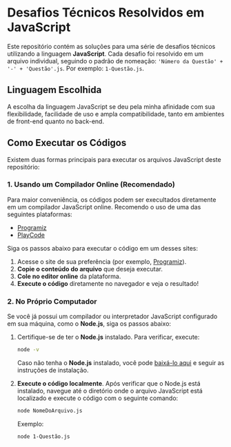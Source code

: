 # Desafios Técnicos Resolvidos em JavaScript

Este repositório contém as soluções para uma série de desafios técnicos utilizando a linguagem **JavaScript**. Cada desafio foi resolvido em um arquivo individual, seguindo o padrão de nomeação: `'Número da Questão' + '-' + 'Questão'.js`. Por exemplo: `1-Questão.js`.

## Linguagem Escolhida

A escolha da linguagem JavaScript se deu pela minha afinidade com sua flexibilidade, facilidade de uso e ampla compatibilidade, tanto em ambientes de front-end quanto no back-end.


## Como Executar os Códigos

Existem duas formas principais para executar os arquivos JavaScript deste repositório:

### 1. Usando um Compilador Online (Recomendado)

Para maior conveniência, os códigos podem ser execultados diretamente em um compilador JavaScript online. Recomendo o uso de uma das seguintes plataformas:

- [Programiz](https://www.programiz.com/javascript/online-compiler/)
- [PlayCode](https://playcode.io/)

Siga os passos abaixo para executar o código em um desses sites:

1. Acesse o site de sua preferência (por exemplo, [Programiz](https://www.programiz.com/javascript/online-compiler/)).
2. **Copie o conteúdo do arquivo** que deseja executar.
3. **Cole no editor online** da plataforma.
4. **Execute o código** diretamente no navegador e veja o resultado!
   
### 2. No Próprio Computador
Se você já possui um compilador ou interpretador JavaScript configurado em sua máquina, como o **Node.js**, siga os passos abaixo:

1. Certifique-se de ter o **Node.js** instalado. Para verificar, execute:
   ```bash
   node -v
   ```
   Caso não tenha o **Node.js** instalado, você pode [baixá-lo aqui](https://nodejs.org) e seguir as instruções de instalação.

2. **Execute o código localmente**. Após verificar que o Node.js está instalado, navegue até o diretório onde o arquivo JavaScript está localizado e execute o código com o seguinte comando:
   ```bash
   node NomeDoArquivo.js
   ```
   Exemplo:
   ```bash
   node 1-Questão.js
   ```
